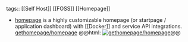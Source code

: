 tags:: [[Self Host]] [[FOSS]] [[Homepage]]

- [homepage](https://gethomepage.dev/latest/) is a highly customizable homepage (or startpage / application dashboard) with [[Docker]] and service API integrations.
  [gethomepage/homepage](https://github.com/gethomepage/homepage)
  @@html: <a href="https://github.com/gethomepage/homepage/"><img src="https://github-readme-stats-astronomer.vercel.app/api/pin/?username=gethomepage&repo=homepage&theme=tokyonight" alt="gethomepage/homepage"/></a>@@